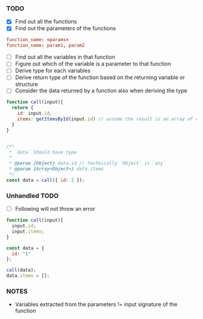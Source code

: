 ### TODO
- [x] Find out all the functions
- [x] Find out the parameters of the functions
```toml
function_name: <params>
function_name: param1, param2
```
- [ ] Find out all the variables in that function
- [ ] Figure out which of the variable is a parameter to that function
- [ ] Derive type for each variables
- [ ] Derive return type of the function based on the returning variable or structure
- [ ] Consider the data returned by a function also when deriving the type
```js
function call(input){
  return {
    id: input.id,
    items: getItemsById(input.id) // assume the result is an array of objects
  }
}


/**
 * `data` Should have type
 *
 * @param {Object} data.id // technically `Object` is `any`
 * @param {Array<Object>} data.items
 */
const data = call({ id: 2 });
```


### Unhandled TODO
- [ ] Following will not throw an error
```js
function call(input){
  input.id;
  input.items;
}

const data = {
  id: "1"
};

call(data);
data.items = [];
```

### NOTES
- Variables extracted from the parameters != input signature of the function
